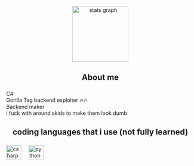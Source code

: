 <div align="center">
  <img src="https://github-readme-stats.vercel.app/api/top-langs/?username=ywxweal&layout=compact" height="150" alt="stats graph" />
</div>

###

<h2 align="center">About me</h2>

###

<p align="left">C#<br>Gorilla Tag backend exploiter 🔥🔥<br>Backend maker<br>i fuck with around skids to make them look dumb</p>

###

<h2 align="center">coding languages that i use (not fully learned)</h2>

###

<div align="left">
  <img src="https://cdn.jsdelivr.net/gh/devicons/devicon/icons/csharp/csharp-original.svg" height="40" alt="csharp logo"  />
  <img width="12" />
  <img src="https://cdn.jsdelivr.net/gh/devicons/devicon/icons/python/python-original.svg" height="40" alt="python logo"  />
</div>

###
